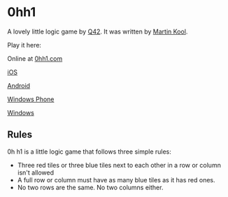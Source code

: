 0hh1
====

A lovely little logic game by [Q42](http://q42.com).
It was written by [Martin Kool](http://twitter.com/mrtnkl).

Play it here:

Online at [0hh1.com](http://0hh1.com)

[iOS](https://itunes.apple.com/us/app/0h-h1/id936504196?mt=8)

[Android](https://play.google.com/store/apps/details?id=com.q42.ohhi)

[Windows Phone](http://www.windowsphone.com/s?appid=0846c771-cc12-484e-8cc3-ac2287534f63)

[Windows](http://apps.microsoft.com/windows/en-us/app/0h-h1/eb180cfb-b377-4270-98c5-c01ab313c85e)

## Rules

0h h1 is a little logic game that follows three simple rules:

- Three red tiles or three blue tiles next to each other in a row or column isn't allowed
- A full row or column must have as many blue tiles as it has red ones.
- No two rows are the same. No two columns either.
